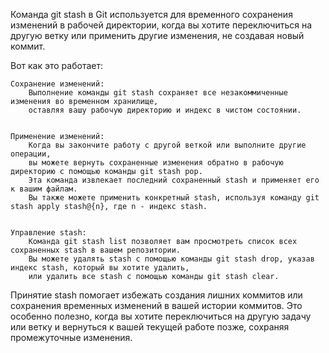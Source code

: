 Команда git stash в Git используется для временного сохранения изменений в рабочей директории, 
когда вы хотите переключиться на другую ветку или применить другие изменения, не создавая новый коммит. 

Вот как это работает:

    Сохранение изменений:
        Выполнение команды git stash сохраняет все незакоммиченные изменения во временном хранилище, 
        оставляя вашу рабочую директорию и индекс в чистом состоянии.


    Применение изменений:
        Когда вы закончите работу с другой веткой или выполните другие операции, 
        вы можете вернуть сохраненные изменения обратно в рабочую директорию с помощью команды git stash pop. 
        Эта команда извлекает последний сохраненный stash и применяет его к вашим файлам. 
        Вы также можете применить конкретный stash, используя команду git stash apply stash@{n}, где n - индекс stash.


    Управление stash:
        Команда git stash list позволяет вам просмотреть список всех сохраненных stash в вашем репозитории. 
        Вы можете удалять stash с помощью команды git stash drop, указав индекс stash, который вы хотите удалить, 
        или удалить все stash с помощью команды git stash clear.


Принятие stash помогает избежать создания лишних коммитов или сохранения временных изменений в вашей истории коммитов. 
Это особенно полезно, когда вы хотите переключиться на другую задачу или ветку и вернуться к вашей текущей работе позже, 
сохраняя промежуточные изменения.
